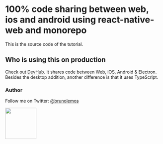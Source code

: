 # 100% code sharing between web, ios and android using react-native-web and monorepo

This is the source code of the tutorial.

## Who is using this on production

Check out [DevHub](https://github.com/devhubapp/devhub). It shares code between Web, iOS, Android & Electron. Besides the desktop addition, another difference is that it uses TypeScript.

### Author

Follow me on Twitter: [@brunolemos](https://twitter.com/brunolemos)<br/>

<a href="https://twitter.com/brunolemos" target="_blank"><img src="https://github.com/brunolemos.png?size=100" height="100" /></a>
